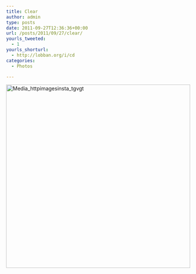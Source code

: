 ```yaml
---
title: Clear
author: admin
type: posts
date: 2011-09-27T12:36:36+00:00
url: /posts/2011/09/27/clear/
yourls_tweeted:
  - 1
yourls_shorturl:
  - http://lobban.org/i/cd
categories:
  - Photos

---
```

<div class='posterous_autopost'>
  <a href="http://instagr.am/p/OWx36/"></p> 
  
  <div class='p_embed p_image_embed'>
    <a href="http://posterous.com/getfile/files.posterous.com/nonimage/DwgrEufClmmaFnAjhGqEaxrBAcxkzAagAIunoIyyupxcABDbtcakuxGFjweb/media_httpimagesinsta_tGvgt.jpg.scaled1000.jpg"><img alt="Media_httpimagesinsta_tgvgt" height="500" src="http://posterous.com/getfile/files.posterous.com/nonimage/DwgrEufClmmaFnAjhGqEaxrBAcxkzAagAIunoIyyupxcABDbtcakuxGFjweb/media_httpimagesinsta_tGvgt.jpg.scaled500.jpg" width="500" /></a>
  </div>
  
  <p>
    </a></div>